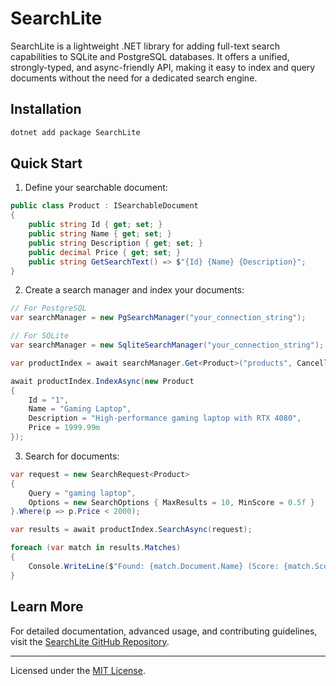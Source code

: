 # SearchLite

SearchLite is a lightweight .NET library for adding full-text search capabilities to SQLite and PostgreSQL databases. It offers a unified, strongly-typed, and async-friendly API, making it easy to index and query documents without the need for a dedicated search engine.

## Installation

```bash
dotnet add package SearchLite
```

## Quick Start

1. Define your searchable document:

```csharp
public class Product : ISearchableDocument
{
    public string Id { get; set; }
    public string Name { get; set; }
    public string Description { get; set; }
    public decimal Price { get; set; }
    public string GetSearchText() => $"{Id} {Name} {Description}";
}
```

2. Create a search manager and index your documents:

```csharp
// For PostgreSQL
var searchManager = new PgSearchManager("your_connection_string");

// For SQLite
var searchManager = new SqliteSearchManager("your_connection_string");

var productIndex = await searchManager.Get<Product>("products", CancellationToken.None);

await productIndex.IndexAsync(new Product 
{
    Id = "1",
    Name = "Gaming Laptop",
    Description = "High-performance gaming laptop with RTX 4080",
    Price = 1999.99m
});
```

3. Search for documents:

```csharp
var request = new SearchRequest<Product>
{
    Query = "gaming laptop",
    Options = new SearchOptions { MaxResults = 10, MinScore = 0.5f }
}.Where(p => p.Price < 2000);

var results = await productIndex.SearchAsync(request);

foreach (var match in results.Matches)
{
    Console.WriteLine($"Found: {match.Document.Name} (Score: {match.Score})");
}
```

## Learn More

For detailed documentation, advanced usage, and contributing guidelines, visit the [SearchLite GitHub Repository](https://github.com/mhelleborg/searchlite).

---

Licensed under the [MIT License](https://github.com/mhelleborg/searchlite/blob/main/LICENSE).